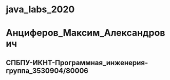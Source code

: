 # java_labs_2020
# Анциферов_Максим_Александрович
## СПБПУ-ИКНТ-Программная_инженерия-группа_3530904/80006
